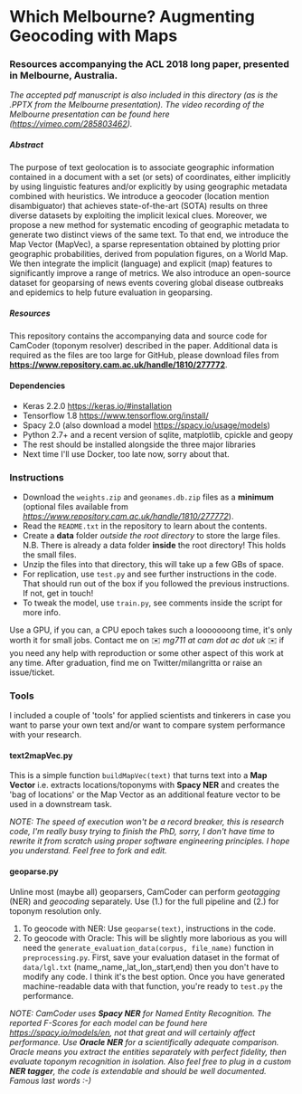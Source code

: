 # Which Melbourne? Augmenting Geocoding with Maps

### Resources accompanying the ACL 2018 long paper, presented in Melbourne, Australia.

*The accepted pdf manuscript is also included in this directory (as is the .PPTX from the Melbourne presentation). The video recording of the Melbourne presentation can be found here (https://vimeo.com/285803462).*

##### Abstract
The purpose of text geolocation is to associate geographic information contained
in a document with a set (or sets) of coordinates, either implicitly by using linguistic
features and/or explicitly by using geographic metadata combined with
heuristics. We introduce a geocoder (location mention disambiguator) that achieves
state-of-the-art (SOTA) results on three diverse datasets by exploiting the implicit
lexical clues. Moreover, we propose a new method for systematic encoding of
geographic metadata to generate two distinct views of the same text. To that end,
we introduce the Map Vector (MapVec), a sparse representation obtained by plotting
prior geographic probabilities, derived from population figures, on a World
Map. We then integrate the implicit (language) and explicit (map) features to significantly
improve a range of metrics. We also introduce an open-source dataset for
geoparsing of news events covering global disease outbreaks and epidemics to help
future evaluation in geoparsing.

##### Resources

This repository contains the accompanying data and source code for CamCoder (toponym resolver) described in the paper. Additional data is required as the files are too large for GitHub, please download files from **https://www.repository.cam.ac.uk/handle/1810/277772**.

#### Dependencies
* Keras 2.2.0 https://keras.io/#installation
* Tensorflow 1.8 https://www.tensorflow.org/install/
* Spacy 2.0 (also download a model https://spacy.io/usage/models)
* Python 2.7+ and a recent version of sqlite, matplotlib, cpickle and geopy
* The rest should be installed alongside the three major libraries
* Next time I'll use Docker, too late now, sorry about that.

### Instructions
* Download the `weights.zip` and `geonames.db.zip` files as a **minimum** (optional files available from *https://www.repository.cam.ac.uk/handle/1810/277772*).
* Read the `README.txt` in the repository to learn about the contents.
* Create a **data** folder *outside the root directory* to store the large files. N.B. There is already a data folder **inside** the root directory! This holds the small files.
* Unzip the files into that directory, this will take up a few GBs of space.
* For replication, use `test.py` and see further instructions in the code. That should run out of the box if you followed the previous instructions. If not, get in touch!
* To tweak the model, use `train.py`, see comments inside the script for more info.

Use a GPU, if you can, a CPU epoch takes such a looooooong time, it's only worth it for small jobs. Contact me on :envelope: *mg711 at cam dot ac dot uk* :envelope: if you need any help with reproduction or some other aspect of this work at any time. After graduation, find me on Twitter/milangritta or raise an issue/ticket.

### Tools
I included a couple of 'tools' for applied scientists and tinkerers in case you want to parse your own text and/or want to compare system performance with your research.
#### text2mapVec.py
This is a simple function `buildMapVec(text)` that turns text into a **Map Vector** i.e. extracts locations/toponyms with **Spacy NER** and creates the 'bag of locations' or the Map Vector as an additional feature vector to be used in a downstream task.

*NOTE: The speed of execution won't be a record breaker, this is research code, I'm really busy trying to finish the PhD, sorry, I don't have time to rewrite it from scratch using proper software engineering principles. I hope you understand. Feel free to fork and edit.*
#### geoparse.py
Unline most (maybe all) geoparsers, CamCoder can perform *geotagging* (NER) and *geocoding* separately. Use (1.) for the full pipeline and (2.) for toponym resolution only.
1. To geocode with NER: Use `geoparse(text)`, instructions in the code.
2. To geocode with Oracle: This will be slightly more laborious as you will need the `generate_evaluation_data(corpus, file_name)` function in `preprocessing.py`. First, save your evaluation dataset in the format of `data/lgl.txt` (name,,name,,lat,,lon,,start,end) then you don't have to modify any code. I think it's the best option. Once you have generated machine-readable data with that function, you're ready to `test.py` the performance.

*NOTE: CamCoder uses **Spacy NER** for Named Entity Recognition. The reported F-Scores for each model can be found here https://spacy.io/models/en, not that great and will certainly affect performance. Use **Oracle NER** for a scientifically adequate comparison. Oracle means you extract the entities separately with perfect fidelity, then evaluate toponym recognition in isolation. Also feel free to plug in a custom **NER tagger**, the code is extendable and should be well documented. Famous last words :-)*
